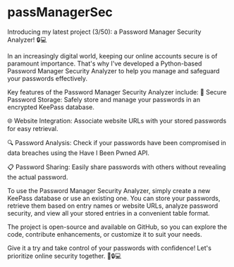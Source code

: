 # passManagerSec

Introducing my latest project (3/50): a Password Manager Security Analyzer! 🔒💻

In an increasingly digital world, keeping our online accounts secure is of paramount importance. That's why 
I've developed a Python-based Password Manager Security Analyzer to help you manage and safeguard your passwords effectively.

Key features of the Password Manager Security Analyzer include:
🔐 Secure Password Storage: Safely store and manage your passwords in an encrypted KeePass database.

🌐 Website Integration: Associate website URLs with your stored passwords for easy retrieval.

🔍 Password Analysis: Check if your passwords have been compromised in data breaches using the Have I Been Pwned API.

📋 Password Sharing: Easily share passwords with others without revealing the actual password.

To use the Password Manager Security Analyzer, simply create a new KeePass database or use an existing one. You can 
store your passwords, retrieve them based on entry names or website URLs, analyze password security, and view all your 
stored entries in a convenient table format.

The project is open-source and available on GitHub, so you can explore the code, contribute enhancements, or customize it 
to suit your needs.

Give it a try and take control of your passwords with confidence! Let's prioritize online security together. 💪🔒💻
